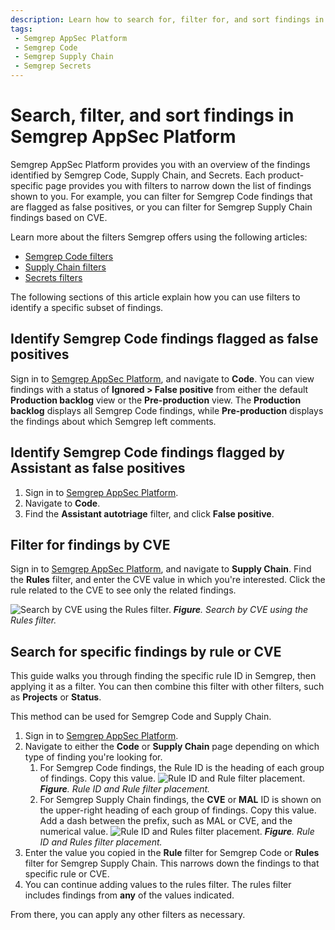 ```yaml
---
description: Learn how to search for, filter for, and sort findings in Semgrep AppSec Platform.
tags:
 - Semgrep AppSec Platform
 - Semgrep Code
 - Semgrep Supply Chain
 - Semgrep Secrets
---
```


# Search, filter, and sort findings in Semgrep AppSec Platform

Semgrep AppSec Platform provides you with an overview of the findings identified by Semgrep Code, Supply Chain, and Secrets. Each product-specific page provides you with filters to narrow down the list of findings shown to you. For example, you can filter for Semgrep Code findings that are flagged as false positives, or you can filter for Semgrep Supply Chain findings based on CVE.

Learn more about the filters Semgrep offers using the following articles:

- [Semgrep Code filters](/semgrep-code/findings#filter-findings)
- [Supply Chain filters](/semgrep-supply-chain/view-export#filter-findings)
- [Secrets filters](/semgrep-secrets/view-triage#default-secrets-page-view-and-branch-logic)

The following sections of this article explain how you can use filters to identify a specific subset of findings.

## Identify Semgrep Code findings flagged as false positives

Sign in to [<i class="fas fa-external-link fa-xs"></i> Semgrep AppSec Platform](https://semgrep.dev/login), and navigate to **Code**. You can view findings with a status of **Ignored > False positive** from either the default **Production backlog** view or the **Pre-production** view. The **Production backlog** displays all Semgrep Code findings, while **Pre-production** displays the findings about which Semgrep left comments.

## Identify Semgrep Code findings flagged by Assistant as false positives

1. Sign in to [<i class="fas fa-external-link fa-xs"></i> Semgrep AppSec Platform](https://semgrep.dev/login).
1. Navigate to **Code**.
1. Find the **Assistant autotriage** filter, and click **False positive**. 

## Filter for findings by CVE

Sign in to [<i class="fas fa-external-link fa-xs"></i> Semgrep AppSec Platform](https://semgrep.dev/login), and navigate to **Supply Chain**. Find the **Rules** filter, and enter the CVE value in which you're interested. Click the rule related to the CVE to see only the related findings.

![Search by CVE using the Rules filter.](/img/ssc-search-by-cve.png#md-width)
_**Figure**. Search by CVE using the Rules filter._

## Search for specific findings by rule or CVE

This guide walks you through finding the specific rule ID in Semgrep, then applying it as a filter. You can then combine this filter with other filters, such as **Projects** or **Status**.

This method can be used for Semgrep Code and Supply Chain.

1. Sign in to [<i class="fas fa-external-link fa-xs"></i> Semgrep AppSec Platform](https://semgrep.dev/login).
2. Navigate to either the **Code** or **Supply Chain** page depending on which type of finding you're looking for.
    1. For Semgrep Code findings, the Rule ID is the heading of each group of findings. Copy this value.
    ![Rule ID and Rule filter placement.](/img/code-ruleID.png#md-width)
    _**Figure**. Rule ID and Rule filter placement._
    2. For Semgrep Supply Chain findings, the **CVE** or **MAL** ID is shown on the upper-right heading of each group of findings. Copy this value. Add a dash between the prefix, such as MAL or CVE, and the numerical value.
    ![Rule ID and Rules filter placement.](/img/sca-ruleid.png#md-width)
    _**Figure**. Rule ID and Rules filter placement._
3. Enter the value you copied in the **Rule** filter for Semgrep Code or **Rules** filter for Semgrep Supply Chain. This narrows down the findings to that specific rule or CVE.
4. You can continue adding values to the rules filter. The rules filter includes findings from **any** of the values indicated.

From there, you can apply any other filters as necessary.
